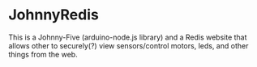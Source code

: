 # JohnnyRedis
This is a Johnny-Five (arduino-node.js library) and a Redis website that allows other to securely(?) view sensors/control motors, leds, and other things from the web.
